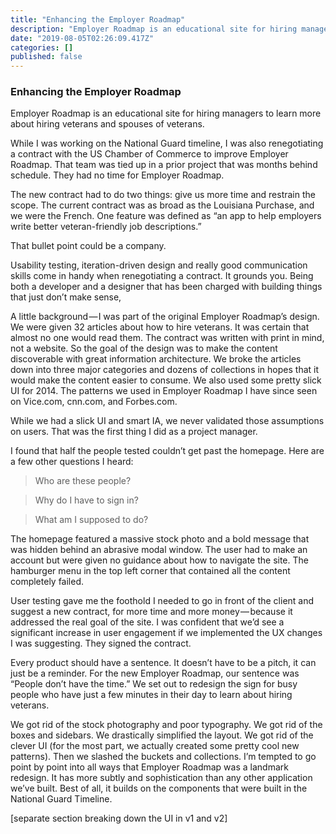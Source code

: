 ```yaml
---
title: "Enhancing the Employer Roadmap"
description: "Employer Roadmap is an educational site for hiring managers to learn more about hiring veterans and spouses of veterans."
date: "2019-08-05T02:26:09.417Z"
categories: []
published: false
---
```


### Enhancing the Employer Roadmap

Employer Roadmap is an educational site for hiring managers to learn more about hiring veterans and spouses of veterans.

While I was working on the National Guard timeline, I was also renegotiating a contract with the US Chamber of Commerce to improve Employer Roadmap. That team was tied up in a prior project that was months behind schedule. They had no time for Employer Roadmap.

The new contract had to do two things: give us more time and restrain the scope. The current contract was as broad as the Louisiana Purchase, and we were the French. One feature was defined as “an app to help employers write better veteran-friendly job descriptions.”

That bullet point could be a company.

Usability testing, iteration-driven design and really good communication skills come in handy when renegotiating a contract. It grounds you. Being both a developer and a designer that has been charged with building things that just don’t make sense,

A little background — I was part of the original Employer Roadmap’s design. We were given 32 articles about how to hire veterans. It was certain that almost no one would read them. The contract was written with print in mind, not a website. So the goal of the design was to make the content discoverable with great information architecture. We broke the articles down into three major categories and dozens of collections in hopes that it would make the content easier to consume. We also used some pretty slick UI for 2014. The patterns we used in Employer Roadmap I have since seen on Vice.com, cnn.com, and Forbes.com.

While we had a slick UI and smart IA, we never validated those assumptions on users. That was the first thing I did as a project manager.

I found that half the people tested couldn’t get past the homepage. Here are a few other questions I heard:

> Who are these people?

> Why do I have to sign in?

> What am I supposed to do?

The homepage featured a massive stock photo and a bold message that was hidden behind an abrasive modal window. The user had to make an account but were given no guidance about how to navigate the site. The hamburger menu in the top left corner that contained all the content completely failed.

User testing gave me the foothold I needed to go in front of the client and suggest a new contract, for more time and more money — because it addressed the real goal of the site. I was confident that we’d see a significant increase in user engagement if we implemented the UX changes I was suggesting. They signed the contract.

Every product should have a sentence. It doesn’t have to be a pitch, it can just be a reminder. For the new Employer Roadmap, our sentence was “People don’t have the time.” We set out to redesign the sign for busy people who have just a few minutes in their day to learn about hiring veterans.

We got rid of the stock photography and poor typography. We got rid of the boxes and sidebars. We drastically simplified the layout. We got rid of the clever UI (for the most part, we actually created some pretty cool new patterns). Then we slashed the buckets and collections. I’m tempted to go point by point into all ways that Employer Roadmap was a landmark redesign. It has more subtly and sophistication than any other application we’ve built. Best of all, it builds on the components that were built in the National Guard Timeline.

\[separate section breaking down the UI in v1 and v2\]
